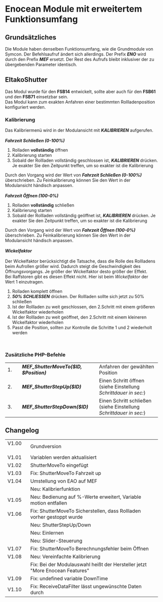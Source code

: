<!DOCTYPE html>
<html lang="de">
  <head>
    <meta charset="utf-8">
	<meta name="viewport" content="width=device-width">
  </head>

  <body>
	<h1>Enocean Module mit erweitertem Funktionsumfang</h1>
	<h2>Grundsätzliches</h2>
	Die Module haben denselben Funktionsumfang, wie die Grundmodule von Symcon.
	Der Befehlsaufruf ändert sich allerdings. Der Prefix <b><i>ENO</i></b> wird durch den Prefix <b><i>MEF</i></b> ersetzt. Der Rest des Aufrufs bleibt inklusiver der zu übergebenden Parameter identisch.
	<h2>EltakoShutter</h2>
	Das Modul wurde für den <b>FSB14</b> entwickelt, sollte aber auch für den <b>FSB61</b> und den <b>FSB71</b> einsetzbar sein.<br>
	Das Modul kann zum exakten Anfahren einer bestimmten Rollladenposition konfiguriert werden.
	<h3>Kalibrierung</h3>
	Das Kalibriermenü wird in der Modulansicht mit <b><i>KALIBRIEREN</i></b> aufgerufen.<br><br>
	<b><i>Fahrzeit Schließen (0-100%)</i></b>
	<ol>
		<li>Rolladen <b>vollständig</b> öffnen</li>
		<li>Kalibrierung starten</li>
		<li>Sobald der Rollladen vollständig geschlossen ist, <b><i>KALIBRIEREN</i></b> drücken. Je exakter Sie den Zeitpunkt treffen, um so exakter ist die Kalibrierung</li>
	</ol>
	Durch den Vorgang wird der Wert von <b><i>Fahrzeit Schließen (0-100%)</i></b> überschrieben. Zu Feinkalibrierung können Sie den Wert in der Modulansicht händisch anpassen.<br><br>	
	<b><i>Fahrzeit Öffnen (100-0%)</i></b>
	<ol>
		<li>Rolladen <b>vollständig</b> schließen</li>
		<li>Kalibrierung starten</li>
		<li>Sobald der Rollladen vollständig geöffnet ist, <b><i>KALIBRIEREN</i></b> drücken. Je exakter Sie den Zeitpunkt treffen, um so exakter ist die Kalibrierung</li>
	</ol>
	Durch den Vorgang wird der Wert von <b><i>Fahrzeit Öffnen (100-0%)</i></b> überschrieben. Zu Feinkalibrierung können Sie den Wert in der Modulansicht händisch anpassen.<br><br>	
	<b><i>Wickelfaktor</i></b><br><br>
	Der Wickelfaktor berücksichtigt die Tatsache, dass die Rolle des Rollladens beim Aufrollen größer wird. Dadurch steigt die Geschwindigkeit des Öffnungsvorgangs. 
	Je größer der Wickelfaktor desto größer der Effekt.<br>
	Bei Raffstoren gibt es diesen Effekt nicht. Hier ist beim  <i>Wickelfaktor</i> der Wert 1 einzutragen.<br>
	<ol>
		<li>Rolladen komplett öffnen</li>
		<li><b><i>50% SCHLIESSEN</i></b> drücken. Der Rollladen sollte sich jetzt zu 50% schließen</li>
		<li>Ist der Rollladen zu weit geschlossen, den 2.Schritt mit einem größeren Wickelfaktor wiederholen</li>
		<li>Ist der Rollladen zu weit geöffnet, den 2.Schritt mit einem kleineren Wickelfaktor wiederholen</li>
		<li>Passt die Position, sollten zur Kontrolle die Schritte 1 und 2 wiederholt werden</li>
	</ol><br> 	
	<h3>Zusätzliche PHP-Befehle</h3>
	<table>
	  <tr>
		<td>1.&nbsp;&nbsp;&nbsp;&nbsp;</td>
		<td><b><i>MEF_ShutterMoveTo($ID, $Position)</i></b>&nbsp;&nbsp;&nbsp;&nbsp;</td>
		<td>Anfahren der gewählten Position</td>
	  </tr>
	  <tr>
		<td>2.</td>
		<td><b><i>MEF_ShutterStepUp($ID)</i></b></td>
		<td>Einen Schritt öffnen (siehe Einstellung <i>Schrittdauer in sec:</i>)</td>
	  </tr>
	  <tr>
		<td>3.</td>
		<td><b><i>MEF_ShutterStepDown($ID)</i></b></td>
		<td>Einen Schritt schließen (siehe Einstellung <i>Schrittdauer in sec:</i>)</td>
	  </tr>
	</table>
	<h2>Changelog</h2>
	<table>
	  <tr>
		<td>V1.00 &nbsp;&nbsp;&nbsp;&nbsp;</td>
		<td>Grundversion</td>
	  </tr>
	  <tr>
		<td>V1.01</td>
		<td>Variablen werden aktualisiert</td>
	  </tr>
	  <tr>
		<td>V1.02</td>
		<td>ShutterMoveTo eingefügt</td>
	  </tr>
	  <tr>
		<td>V1.03</td>
		<td>Fix: ShutterMoveTo Fahrzeit up</td>
	  </tr>
	  <tr>
		<td>V1.04</td>
		<td>Umstellung von EAO auf MEF</td>
	  </tr>
	  <tr>
		<td></td>
		<td>Neu: Kalibrierfunktion</td>
	  </tr>
	  <tr>
		<td>V1.05</td>
		<td>Neu: Bedienung auf %-Werte erweitert, Variable motion entfallen</td>
	  </tr>
	  <tr>
		<td>V1.06</td>
		<td>Fix: ShutterMoveTo Sicherstellen, dass Rollladen vorher gestoppt wurde</td>
	  </tr>
	  <tr>
		<td></td>
		<td>Neu: ShutterStepUp/Down</td>
	  </tr>
	  <tr>
		<td></td>
		<td>Neu: Einlernen</td>
	  </tr>
	  <tr>
		<td></td>
		<td>Neu: Slider-Steuerung</td>
	  </tr>
	  <tr>
		<td>V1.07</td>
		<td>Fix: ShutterMoveTo Berechnungsfehler beim Öffnen</td>
	  </tr>
	  <tr>
		<td>V1.08</td>
		<td>Neu: Vereinfachte Kalibrierung</td>
	  </tr>
	  <tr>
		<td></td>
		<td>Fix: Bei der Modulauswahl heißt der Hersteller jetzt "More Enocean Features"</td>
	  </tr>
	  <tr>
		<td>V1.09</td>
		<td>Fix: undefined variable DownTime</td>
	  </tr>
	  <tr>
		<td>V1.10</td>
		<td>Fix: ReceiveDataFilter lässt ungewünschte Daten durch</td>
	  </tr>
	</table>
  </body>
</html>

